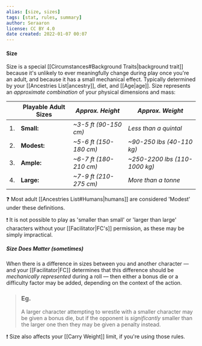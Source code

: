 ```yaml
---
alias: [size, sizes]
tags: [stat, rules, summary]
author: Seraaron
license: CC BY 4.0
date created: 2022-01-07 00:07
---
```


#### Size

Size is a special [[Circumstances#Background Traits|background trait]] because it's unlikely to ever meaningfully change during play once you're an adult, and because it has a small mechanical effect. Typically determined by your [[Ancestries List|ancestry]], diet, and [[Age|age]]. Size represents an _approximate combination_ of your physical dimensions and mass:

|    | Playable Adult Sizes | _Approx. Height_       | _Approx. Weight_              |
| -: | -------------------- | ---------------------- | ----------------------------- |
| 1. | **Small:**           | _~3-5 ft (90-150 cm)_  | _Less than a quintal_         |
| 2. | **Modest:**          | _~5-6 ft (150-180 cm)_ | _~90-250 lbs (40-110 kg)_     |
| 3. | **Ample:**           | _~6-7 ft (180-210 cm)_ | _~250-2200 lbs (110-1000 kg)_ |
| 4. | **Large:**           | _~7-9 ft (210-275 cm)_ | _More than a tonne_           |

❓ Most adult [[Ancestries List#Humans|humans]] are considered 'Modest' under these definitions.

❗ It is not possible to play as 'smaller than small' or 'larger than large' characters without your [[Facilitator|FC's]] permission, as these may be simply impractical.

##### Size _Does_ Matter (sometimes)

When there is a difference in sizes between you and another character — and your [[Facilitator|FC]] determines that this difference should be _mechanically represented_ during a roll — then either a bonus die or a difficulty factor may be added, depending on the context of the action.

> ### Eg.
>
> A larger character attempting to wrestle with a smaller character may be given a bonus die, but if the opponent is _significantly_ smaller than the larger one then they may be given a penalty instead.

❗ Size also affects your [[Carry Weight]] limit, if you're using those rules.
